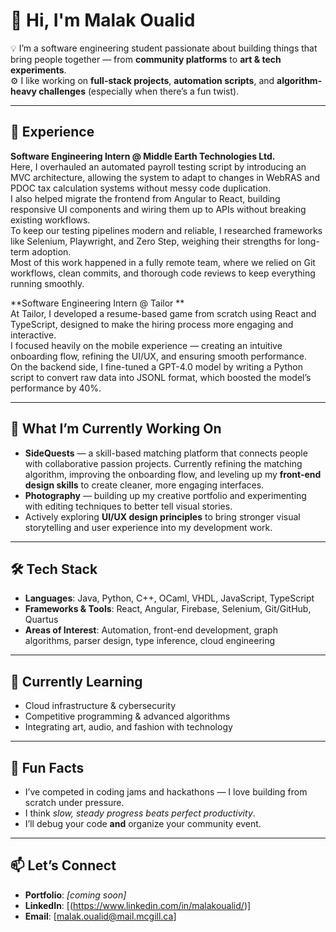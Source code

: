 # 👋 Hi, I'm Malak Oualid

💡 I’m a software engineering student passionate about building things that bring people together — from **community platforms** to **art & tech experiments**.  
⚙️ I like working on **full-stack projects**, **automation scripts**, and **algorithm-heavy challenges** (especially when there’s a fun twist).  

---

## 💼 Experience
**Software Engineering Intern @ Middle Earth Technologies Ltd.**  
Here, I overhauled an automated payroll testing script by introducing an MVC architecture, allowing the system to adapt to changes in WebRAS and PDOC tax calculation systems without messy code duplication.  
I also helped migrate the frontend from Angular to React, building responsive UI components and wiring them up to APIs without breaking existing workflows.  
To keep our testing pipelines modern and reliable, I researched frameworks like Selenium, Playwright, and Zero Step, weighing their strengths for long-term adoption.  
Most of this work happened in a fully remote team, where we relied on Git workflows, clean commits, and thorough code reviews to keep everything running smoothly. 

**Software Engineering Intern @ Tailor **  
At Tailor, I developed a resume-based game from scratch using React and TypeScript, designed to make the hiring process more engaging and interactive.  
I focused heavily on the mobile experience — creating an intuitive onboarding flow, refining the UI/UX, and ensuring smooth performance.  
On the backend side, I fine-tuned a GPT-4.0 model by writing a Python script to convert raw data into JSONL format, which boosted the model’s performance by 40%. 

---

## 🚀 What I’m Currently Working On
- **SideQuests** — a skill-based matching platform that connects people with collaborative passion projects. Currently refining the matching algorithm, improving the onboarding flow, and leveling up my **front-end design skills** to create cleaner, more engaging interfaces.  
- **Photography** — building up my creative portfolio and experimenting with editing techniques to better tell visual stories.  
- Actively exploring **UI/UX design principles** to bring stronger visual storytelling and user experience into my development work.  

---

## 🛠 Tech Stack
- **Languages**: Java, Python, C++, OCaml, VHDL, JavaScript, TypeScript  
- **Frameworks & Tools**: React, Angular, Firebase, Selenium, Git/GitHub, Quartus  
- **Areas of Interest**: Automation, front-end development, graph algorithms, parser design, type inference, cloud engineering  

---

## 🌱 Currently Learning
- Cloud infrastructure & cybersecurity  
- Competitive programming & advanced algorithms  
- Integrating art, audio, and fashion with technology  

---

## 🎯 Fun Facts
- I’ve competed in coding jams and hackathons — I love building from scratch under pressure.  
- I think *slow, steady progress beats perfect productivity*.  
- I’ll debug your code **and** organize your community event.  

---

## 📫 Let’s Connect
- **Portfolio**: _[coming soon]_  
- **LinkedIn**: [(https://www.linkedin.com/in/malakoualid/)]  
- **Email**: [malak.oualid@mail.mcgill.ca]  
